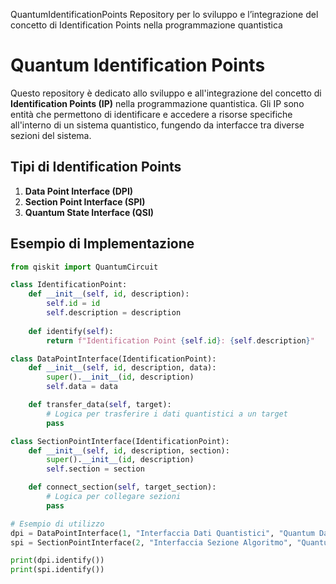 QuantumIdentificationPoints
Repository per lo sviluppo e l’integrazione del concetto di Identification Points nella programmazione quantistica
# Quantum Identification Points

Questo repository è dedicato allo sviluppo e all'integrazione del concetto di **Identification Points (IP)** nella programmazione quantistica. Gli IP sono entità che permettono di identificare e accedere a risorse specifiche all'interno di un sistema quantistico, fungendo da interfacce tra diverse sezioni del sistema.

## Tipi di Identification Points
1. **Data Point Interface (DPI)**
2. **Section Point Interface (SPI)**
3. **Quantum State Interface (QSI)**

## Esempio di Implementazione
```python
from qiskit import QuantumCircuit

class IdentificationPoint:
    def __init__(self, id, description):
        self.id = id
        self.description = description
    
    def identify(self):
        return f"Identification Point {self.id}: {self.description}"

class DataPointInterface(IdentificationPoint):
    def __init__(self, id, description, data):
        super().__init__(id, description)
        self.data = data

    def transfer_data(self, target):
        # Logica per trasferire i dati quantistici a un target
        pass

class SectionPointInterface(IdentificationPoint):
    def __init__(self, id, description, section):
        super().__init__(id, description)
        self.section = section

    def connect_section(self, target_section):
        # Logica per collegare sezioni
        pass

# Esempio di utilizzo
dpi = DataPointInterface(1, "Interfaccia Dati Quantistici", "Quantum Data")
spi = SectionPointInterface(2, "Interfaccia Sezione Algoritmo", "Quantum Section")

print(dpi.identify())
print(spi.identify())
